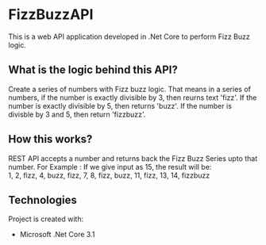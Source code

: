# FizzBuzzAPI
This is a web API application developed in .Net Core to perform Fizz Buzz logic.

## What is the logic behind this API?
Create a series of numbers with Fizz buzz logic. That means in a series of numbers, if the number is exactly divisible by 3, then reurns text 'fizz'.
If the number is exactly divisible by 5, then returns 'buzz'. If the number is divisble by 3 and 5, then return 'fizzbuzz'.

## How this works?
REST API accepts a number and returns back the Fizz Buzz Series upto that number. 
  For Example : If we give input as 15, the result will be:  
  1, 2, fizz, 4, buzz, fizz, 7, 8, fizz, buzz, 11, fizz, 13, 14, fizzbuzz
	
## Technologies
Project is created with:
* Microsoft .Net Core 3.1
